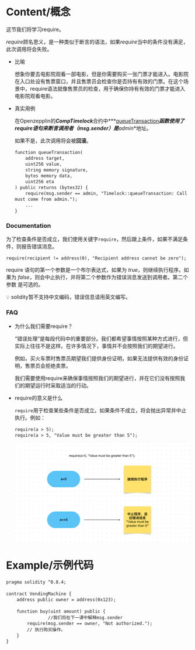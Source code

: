 # Content/概念

这节我们将学习require。

*require*顾名思义，是一种类似于断言的语法，如果*require*当中的条件没有满足，此次调用将会失败。

- 比喻
    
    想象你要去电影院观看一部电影，但是你需要购买一张门票才能进入。电影院在入口处设有售票窗口，并且售票员会检查你是否持有有效的门票。在这个场景中，require语法就像售票员的检查，用于确保你持有有效的门票才能进入电影院观看电影。
    
- 真实用例
    
    在Openzepplin的***CompTimelock***合约中***[queueTransaction](https://github.com/OpenZeppelin/openzeppelin-contracts/blob/9ef69c03d13230aeff24d91cb54c9d24c4de7c8b/contracts/mocks/compound/CompTimelock.sol#L102-L120)***函数使用了require语句来断言调用者（msg.sender）是**admin**地址。
    
    如果不是，此次调用将会被**回滚**。
    
    ```solidity
    function queueTransaction(
        address target,
        uint256 value,
        string memory signature,
        bytes memory data,
        uint256 eta
    ) public returns (bytes32) {
        require(msg.sender == admin, "Timelock::queueTransaction: Call must come from admin.");
        ...
    }
    ```
    

### Documentation

为了检查条件是否成立，我们使用关键字`require`，然后跟上条件，如果不满足条件，则报告错误消息。

```solidity
require(recipient != address(0), "Recipient address cannot be zero");
```

require 语句的第一个参数是一个布尔表达式，如果为 *true*，则继续执行程序。如果为 *false*，则会中止执行，并将第二个参数作为错误消息发送到调用者。第二个参数 是可选的。

<aside>
💡 solidity暂不支持中文编码，错误信息请用英文编写。

</aside>

### FAQ

- 为什么我们需要require？
    
    “错误处理”是每段代码中的重要部分。我们都希望事情按照某种方式进行，但实际上往往不是这样。在许多情况下，事情并不会按照我们的期望进行。
    
    例如，买火车票时售票员期望我们提供身份证明，如果无法提供有效的身份证明，售票员会拒绝卖票。
    
    我们需要使用require来确保事情按照我们的期望进行，并在它们没有按照我们的期望运行时采取适当的行动。
    
- require的意义是什么
    
    `require`用于检查某些条件是否成立。如果条件不成立，将会抛出异常并中止执行。例如：
    
    ```solidity
    require(a > 5);
    require(a > 5, "Value must be greater than 5");
    ```
    
    ![1EFE4AC7-EDBD-446D-A0E9-0CF867CF4600.jpeg](./img/2-1.jpeg)
    

# Example/示例代码

```solidity
pragma solidity ^0.8.4;

contract VendingMachine {
    address public owner = address(0x123);

    function buy(uint amount) public {
				//我们将在下一课中解释msg.sender
        require(msg.sender == owner, "Not authorized.");
        // 执行购买操作。
    }
}
```
